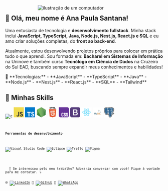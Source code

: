 <img src="https://raw.githubusercontent.com/MicaelliMedeiros/micaellimedeiros/master/image/computer-illustration.png" alt="ilustração de um computador" min-width="400px" max-width="400px" width="400px" align="right">

## 💜 Olá, meu nome é Ana Paula Santana!

<p align="left"> 
  Uma entusiasta de tecnologia e <strong>desenvolvimento fullstack</strong>. Minha stack inclui <strong>JavaScript, TypeScript, Java, Node.js, Nest.js, React.js e SQL</strong> e eu amo criar soluções completas, do <strong>front ao back-end</strong>.

  Atualmente, estou desenvolvendo projetos próprios para colocar em prática tudo o que aprendi. Sou formada em: <strong>Bacharel em Sistemas de Informação</strong> na Uninove e também curso <strong>Tecnólogo em Ciência de Dados</strong> na Cruzeiro do Sul EAD, buscando sempre expandir meus conhecimentos e habilidades!
  
</p>

<p align="left">
  🦄 **Tecnologias:**  
  - **JavaScript**  
  - **TypeScript**  
  - **Java**
  - **Node.js**  
  - **Nest.js**  
  - **React.js**  
  - **SQL**  
  - **Tailwind**  
</p>

## 🚀 Minhas Skills

<code><img height="32" src="https://cdn.iconscout.com/icon/free/png-512/c-programming-569564.png" alt="c"/></code>
<code><img height="32" src="https://raw.githubusercontent.com/github/explore/80688e429a7d4ef2fca1e82350fe8e3517d3494d/topics/javascript/javascript.png" alt="Javascript"/></code>
<code><img height="32" src="https://raw.githubusercontent.com/github/explore/80688e429a7d4ef2fca1e82350fe8e3517d3494d/topics/typescript/typescript.png" alt="Typescript"/></code>
<code><img height="32" src="https://raw.githubusercontent.com/github/explore/80688e429a7d4ef2fca1e82350fe8e3517d3494d/topics/nodejs/nodejs.png" alt="Nodejs"/></code>
<code><img height="32" src="https://raw.githubusercontent.com/github/explore/80688e429a7d4ef2fca1e82350fe8e3517d3494d/topics/html/html.png" alt="HTML5"/></code>
<code><img height="32" src="https://raw.githubusercontent.com/github/explore/80688e429a7d4ef2fca1e82350fe8e3517d3494d/topics/css/css.png" alt="CSS"/></code>
<code><img height="32" src="https://raw.githubusercontent.com/github/explore/80688e429a7d4ef2fca1e82350fe8e3517d3494d/topics/bootstrap/bootstrap.png" alt="Bootstrap"/></code>
<code><img height="32" src="https://raw.githubusercontent.com/github/explore/80688e429a7d4ef2fca1e82350fe8e3517d3494d/topics/react/react.png" alt="React"/></code>
<code><img height="32" src="https://raw.githubusercontent.com/github/explore/80688e429a7d4ef2fca1e82350fe8e3517d3494d/topics/mysql/mysql.png" alt="MySQL"/></code>
<code><img height="32" src="https://raw.githubusercontent.com/github/explore/80688e429a7d4ef2fca1e82350fe8e3517d3494d/topics/postgresql/postgresql.png" alt="PostegreSQL"/><code>

**Ferramentas de desenvolvimento**

![Visual Studio Code](https://img.shields.io/badge/-Visual%20Studio%20Code-333333?style=flat&logo=visual-studio-code&logoColor=007ACC)
![Eclipse](https://img.shields.io/badge/-Eclipse-333333?style=flat&logo=eclipse-ide&logoColor=2C2255)
![Trello](https://img.shields.io/badge/-Trello-333333?style=flat&logo=trello&logoColor=007ACC)
![Figma](https://img.shields.io/badge/-Figma-333333?style=flat&logo=figma&logoColor=007ACC)

<p align="left">
  💌 Se interessou pelo meu trabalho? Adoraria conversar com você! Fique à vontade para me contatar. ⤵️
  
 🌐 [![LinkedIn](https://img.shields.io/badge/-Linkedin-0e76a8?style=flat-square&logo=Linkedin&logoColor=white)](https://linkedin.com/in/anapaula-sds)
 🐙 [![GitHub](https://img.shields.io/badge/-GitHub-181717?style=flat-square&logo=github&logoColor=white)](https://github.com/anapaula-sds)
 📱 [![WhatsApp](https://img.shields.io/badge/-WhatsApp-25d366?style=flat-square&labelColor=25d366&logo=whatsapp&logoColor=white)](https://wa.me/5511986021650?text=Olá,%20vi%20seu%20perfil%20no%20GitHub%20e%20gostaria%20de%20conversar!)
</p>
